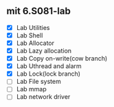 ## mit 6.S081-lab

- [X] Lab Utilities
- [X] Lab Shell
- [X] Lab Allocator
- [X] Lab Lazy allocation
- [X] Lab Copy on-write(cow branch)
- [X] Lab Uthread and alarm
- [X] Lab Lock(lock branch)
- [ ] Lab File system
- [ ] Lab mmap
- [ ] Lab network driver
